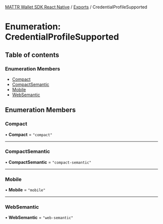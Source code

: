 [MATTR Wallet SDK React Native](../README.md) / [Exports](../modules.md) / CredentialProfileSupported

# Enumeration: CredentialProfileSupported

## Table of contents

### Enumeration Members

- [Compact](CredentialProfileSupported.md#compact)
- [CompactSemantic](CredentialProfileSupported.md#compactsemantic)
- [Mobile](CredentialProfileSupported.md#mobile)
- [WebSemantic](CredentialProfileSupported.md#websemantic)

## Enumeration Members

### Compact

• **Compact** = ``"compact"``

___

### CompactSemantic

• **CompactSemantic** = ``"compact-semantic"``

___

### Mobile

• **Mobile** = ``"mobile"``

___

### WebSemantic

• **WebSemantic** = ``"web-semantic"``
